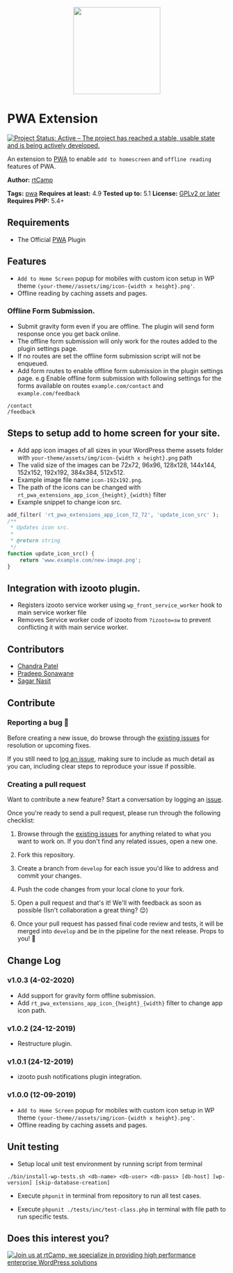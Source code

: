 <p align="center">
<a href="https://rtcamp.com/" target="_blank"><img width="200"src="https://rtcamp.com/wp-content/themes/rtcamp-v9/assets/img/site-logo-black.svg"></a>
</p>

# PWA Extension

[![Project Status: Active – The project has reached a stable, usable state and is being actively developed.](https://www.repostatus.org/badges/latest/active.svg)](https://www.repostatus.org/#active)

An extension to [PWA](https://wordpress.org/plugins/pwa/) to enable `add to homescreen` and `offline reading` features of PWA.

**Author:** [rtCamp](https://github.com/rtCamp/)

**Tags:** [pwa](https://wordpress.org/plugins/tags/pwa)
**Requires at least:** 4.9
**Tested up to:** 5.1
**License:** [GPLv2 or later](http://www.gnu.org/licenses/gpl-2.0.html)
**Requires PHP:** 5.4+

## Requirements

- The Official [PWA](https://wordpress.org/plugins/pwa/) Plugin

## Features

- `Add to Home Screen` popup for mobiles with custom icon setup in WP theme `(your-theme//assets/img/icon-{width x height}.png'`.
- Offline reading by caching assets and pages.

### Offline Form Submission.
- Submit gravity form even if you are offline. The plugin will send form response once you get back online.
- The offline form submission will only work for the routes added to the plugin settings page.
- If no routes are set the offline form submission script will not be enqueued.
- Add form routes to enable offline form submission in the plugin settings page.
e.g Enable offline form submission with following settings for the forms available on routes `example.com/contact` and `example.com/feedback`
```
/contact
/feedback
```

## Steps to setup add to home screen for your site.

- Add app icon images of all sizes in your WordPress theme assets folder with `your-theme/assets/img/icon-{width x height}.png` path
- The valid size of the images can be 72x72, 96x96, 128x128, 144x144, 152x152, 192x192, 384x384, 512x512.
- Example image file name `icon-192x192.png`.
- The path of the icons can be changed with `rt_pwa_extensions_app_icon_{height}_{width}` filter
- Example snippet to change icon src.
```php
add_filter( 'rt_pwa_extensions_app_icon_72_72', 'update_icon_src' );
/**
 * Updates icon src.
 *
 * @return string
 */
function update_icon_src() {
	return 'www.example.com/new-image.png';
}
```

## Integration with izooto plugin.

- Registers izooto service worker using `wp_front_service_worker` hook to main service worker file
- Removes Service worker code of izooto from `?izooto=sw` to prevent conflicting it with main service worker.

## Contributors
- [Chandra Patel](https://github.com/chandrapatel/)
- [Pradeep Sonawane](https://github.com/pradeep910/)
- [Sagar Nasit](https://github.com/sagarnasit/)

## Contribute

### Reporting a bug 🐞

Before creating a new issue, do browse through the [existing issues](https://github.com/rtCamp/pwa-extension/issues) for resolution or upcoming fixes. 

If you still need to [log an issue](https://github.com/rtCamp/pwa-extension/issues/new), making sure to include as much detail as you can, including clear steps to reproduce your issue if possible.

### Creating a pull request

Want to contribute a new feature? Start a conversation by logging an [issue](https://github.com/rtCamp/pwa-extension/issues).

Once you're ready to send a pull request, please run through the following checklist: 

1. Browse through the [existing issues](https://github.com/rtCamp/pwa-extension/issues) for anything related to what you want to work on. If you don't find any related issues, open a new one.

1. Fork this repository.

1. Create a branch from `develop` for each issue you'd like to address and commit your changes.

1. Push the code changes from your local clone to your fork.

1. Open a pull request and that's it! We'll with feedback as soon as possible (Isn't collaboration a great thing? 😌)

1. Once your pull request has passed final code review and tests, it will be merged into `develop` and be in the pipeline for the next release. Props to you! 🎉

## Change Log

### v1.0.3 (4-02-2020)

- Add support for gravity form offline submission.
- Add `rt_pwa_extensions_app_icon_{height}_{width}` filter to change app icon path.

### v1.0.2 (24-12-2019)

- Restructure plugin.

### v1.0.1 (24-12-2019)

- izooto push notifications plugin integration.

### v1.0.0 (12-09-2019)

- `Add to Home Screen` popup for mobiles with custom icon setup in WP theme `(your-theme//assets/img/icon-{width x height}.png'`.
- Offline reading by caching assets and pages.

## Unit testing

- Setup local unit test environment by running script from terminal

```./bin/install-wp-tests.sh <db-name> <db-user> <db-pass> [db-host] [wp-version] [skip-database-creation]```

- Execute `phpunit` in terminal from repository to run all test cases.

- Execute `phpunit ./tests/inc/test-class.php` in terminal with file path to run specific tests.

## Does this interest you?

<a href="https://rtcamp.com/"><img src="https://rtcamp.com/wp-content/uploads/2019/04/github-banner@2x.png" alt="Join us at rtCamp, we specialize in providing high performance enterprise WordPress solutions"></a>
